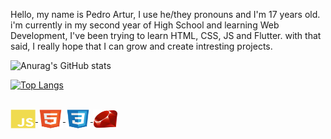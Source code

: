 Hello, my name is Pedro Artur, I use he/they pronouns and I'm 17 years old.
i'm currently in my second year of High School and learning Web Development, I've been trying to learn HTML, CSS, JS and Flutter. 
with that said, I really hope that I can grow and create intresting projects. 


![Anurag's GitHub stats](https://github-readme-stats.vercel.app/api?username=N0-N4M3-B0Y&show_icons=true&theme=monokai)

[![Top Langs](https://github-readme-stats.vercel.app/api/top-langs/?username=N0-N4M3-B0Y&show_icons=true&theme=monokai)](https://github.com/anuraghazra/github-readme-stats)

<a href= "https://github.com/N0-N4M3-B0Y">
<div dir="auto"><br>
 <img align="center" alt="Motsu-JS" height="30" width="40" src="https://raw.githubusercontent.com/devicons/devicon/master/icons/javascript/javascript-plain.svg" style="max-width: 100%;">
  <img align="center" alt="Motsu-HTML" height="30" width="40" src="https://raw.githubusercontent.com/devicons/devicon/master/icons/html5/html5-original.svg" style="max-width: 100%;">
 <img align="center" alt="Motsu-CSS" height="30" width="40" src="https://raw.githubusercontent.com/devicons/devicon/master/icons/css3/css3-original.svg">
  <img align="center" alt="Motsu-CSS" height="30" width="40" src='https://github.com/devicons/devicon/blob/master/icons/ruby/ruby-original.svg'>
</div>
<h2 dir="auto"></h2>
</a>
